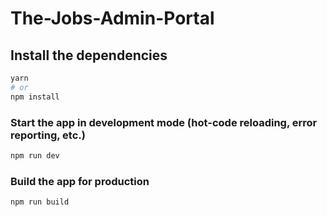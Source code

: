 # The-Jobs-Admin-Portal

## Install the dependencies
```bash
yarn
# or
npm install
```

### Start the app in development mode (hot-code reloading, error reporting, etc.)
```bash
npm run dev
```

### Build the app for production
```bash
npm run build
```

